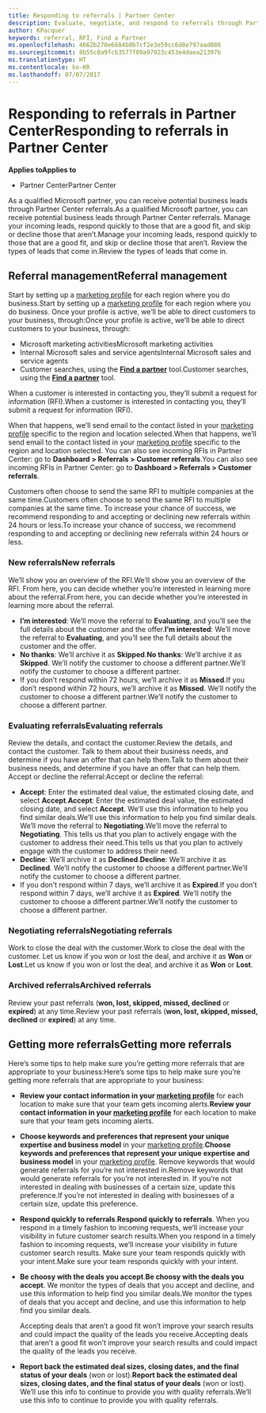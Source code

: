 ```yaml
---
title: Responding to referrals | Partner Center
description: Evaluate, negotiate, and respond to referrals through Partner Center.
author: KPacquer
keywords: referral, RFI, Find a Partner
ms.openlocfilehash: 4662b270e6684b8b7cf2e3e59cc6d8e797aad086
ms.sourcegitcommit: 8b55c0a9fc63577f09a97923c453e4daea21397b
ms.translationtype: HT
ms.contentlocale: ko-KR
ms.lasthandoff: 07/07/2017
---
```

# <a name="responding-to-referrals-in-partner-center"></a><span data-ttu-id="d5b7d-104">Responding to referrals in Partner Center</span><span class="sxs-lookup"><span data-stu-id="d5b7d-104">Responding to referrals in Partner Center</span></span>

**<span data-ttu-id="d5b7d-105">Applies to</span><span class="sxs-lookup"><span data-stu-id="d5b7d-105">Applies to</span></span>**

-  <span data-ttu-id="d5b7d-106">Partner Center</span><span class="sxs-lookup"><span data-stu-id="d5b7d-106">Partner Center</span></span>

<span data-ttu-id="d5b7d-107">As a qualified Microsoft partner, you can receive potential business leads through Partner Center referrals.</span><span class="sxs-lookup"><span data-stu-id="d5b7d-107">As a qualified Microsoft partner, you can receive potential business leads through Partner Center referrals.</span></span> <span data-ttu-id="d5b7d-108">Manage your incoming leads, respond quickly to those that are a good fit, and skip or decline those that aren’t.</span><span class="sxs-lookup"><span data-stu-id="d5b7d-108">Manage your incoming leads, respond quickly to those that are a good fit, and skip or decline those that aren’t.</span></span> <span data-ttu-id="d5b7d-109">Review the types of leads that come in.</span><span class="sxs-lookup"><span data-stu-id="d5b7d-109">Review the types of leads that come in.</span></span> 

## <a name="referral-management"></a><span data-ttu-id="d5b7d-110">Referral management</span><span class="sxs-lookup"><span data-stu-id="d5b7d-110">Referral management</span></span>

<span data-ttu-id="d5b7d-111">Start by setting up a [marketing profile](create-a-marketing-profile.md) for each region where you do business.</span><span class="sxs-lookup"><span data-stu-id="d5b7d-111">Start by setting up a [marketing profile](create-a-marketing-profile.md) for each region where you do business.</span></span> <span data-ttu-id="d5b7d-112">Once your profile is active, we’ll be able to direct customers to your business, through:</span><span class="sxs-lookup"><span data-stu-id="d5b7d-112">Once your profile is active, we’ll be able to direct customers to your business, through:</span></span>

*  <span data-ttu-id="d5b7d-113">Microsoft marketing activities</span><span class="sxs-lookup"><span data-stu-id="d5b7d-113">Microsoft marketing activities</span></span>
*  <span data-ttu-id="d5b7d-114">Internal Microsoft sales and service agents</span><span class="sxs-lookup"><span data-stu-id="d5b7d-114">Internal Microsoft sales and service agents</span></span>
*  <span data-ttu-id="d5b7d-115">Customer searches, using the **[Find a partner](https://partnercenter.microsoft.com/pcv/search)** tool.</span><span class="sxs-lookup"><span data-stu-id="d5b7d-115">Customer searches, using the **[Find a partner](https://partnercenter.microsoft.com/pcv/search)** tool.</span></span>

<span data-ttu-id="d5b7d-116">When a customer is interested in contacting you, they’ll submit a request for information (RFI).</span><span class="sxs-lookup"><span data-stu-id="d5b7d-116">When a customer is interested in contacting you, they’ll submit a request for information (RFI).</span></span> 

<span data-ttu-id="d5b7d-117">When that happens, we’ll send email to the contact listed in your [marketing profile](create-a-marketing-profile.md) specific to the region and location selected.</span><span class="sxs-lookup"><span data-stu-id="d5b7d-117">When that happens, we’ll send email to the contact listed in your [marketing profile](create-a-marketing-profile.md) specific to the region and location selected.</span></span> <span data-ttu-id="d5b7d-118">You can also see incoming RFIs in Partner Center: go to **Dashboard > Referrals > Customer referrals**.</span><span class="sxs-lookup"><span data-stu-id="d5b7d-118">You can also see incoming RFIs in Partner Center: go to **Dashboard > Referrals > Customer referrals**.</span></span>

<span data-ttu-id="d5b7d-119">Customers often choose to send the same RFI to multiple companies at the same time.</span><span class="sxs-lookup"><span data-stu-id="d5b7d-119">Customers often choose to send the same RFI to multiple companies at the same time.</span></span> <span data-ttu-id="d5b7d-120">To increase your chance of success, we recommend responding to and accepting or declining new referrals within 24 hours or less.</span><span class="sxs-lookup"><span data-stu-id="d5b7d-120">To increase your chance of success, we recommend responding to and accepting or declining new referrals within 24 hours or less.</span></span>

### <a name="new-referrals"></a><span data-ttu-id="d5b7d-121">New referrals</span><span class="sxs-lookup"><span data-stu-id="d5b7d-121">New referrals</span></span>

<span data-ttu-id="d5b7d-122">We’ll show you an overview of the RFI.</span><span class="sxs-lookup"><span data-stu-id="d5b7d-122">We’ll show you an overview of the RFI.</span></span> <span data-ttu-id="d5b7d-123">From here, you can decide whether you’re interested in learning more about the referral.</span><span class="sxs-lookup"><span data-stu-id="d5b7d-123">From here, you can decide whether you’re interested in learning more about the referral.</span></span> 

*  <span data-ttu-id="d5b7d-124">**I’m interested**: We’ll move the referral to **Evaluating**, and you’ll see the full details about the customer and the offer.</span><span class="sxs-lookup"><span data-stu-id="d5b7d-124">**I’m interested**: We’ll move the referral to **Evaluating**, and you’ll see the full details about the customer and the offer.</span></span> 
*  <span data-ttu-id="d5b7d-125">**No thanks**: We’ll archive it as **Skipped**.</span><span class="sxs-lookup"><span data-stu-id="d5b7d-125">**No thanks**: We’ll archive it as **Skipped**.</span></span> <span data-ttu-id="d5b7d-126">We’ll notify the customer to choose a different partner.</span><span class="sxs-lookup"><span data-stu-id="d5b7d-126">We’ll notify the customer to choose a different partner.</span></span>
*  <span data-ttu-id="d5b7d-127">If you don’t respond within 72 hours, we’ll archive it as **Missed**.</span><span class="sxs-lookup"><span data-stu-id="d5b7d-127">If you don’t respond within 72 hours, we’ll archive it as **Missed**.</span></span> <span data-ttu-id="d5b7d-128">We’ll notify the customer to choose a different partner.</span><span class="sxs-lookup"><span data-stu-id="d5b7d-128">We’ll notify the customer to choose a different partner.</span></span>

### <a name="evaluating-referrals"></a><span data-ttu-id="d5b7d-129">Evaluating referrals</span><span class="sxs-lookup"><span data-stu-id="d5b7d-129">Evaluating referrals</span></span>

<span data-ttu-id="d5b7d-130">Review the details, and contact the customer.</span><span class="sxs-lookup"><span data-stu-id="d5b7d-130">Review the details, and contact the customer.</span></span> <span data-ttu-id="d5b7d-131">Talk to them about their business needs, and determine if you have an offer that can help them.</span><span class="sxs-lookup"><span data-stu-id="d5b7d-131">Talk to them about their business needs, and determine if you have an offer that can help them.</span></span> <span data-ttu-id="d5b7d-132">Accept or decline the referral:</span><span class="sxs-lookup"><span data-stu-id="d5b7d-132">Accept or decline the referral:</span></span> 

*  <span data-ttu-id="d5b7d-133">**Accept**: Enter the estimated deal value, the estimated closing date, and select **Accept**.</span><span class="sxs-lookup"><span data-stu-id="d5b7d-133">**Accept**: Enter the estimated deal value, the estimated closing date, and select **Accept**.</span></span> <span data-ttu-id="d5b7d-134">We’ll use this information to help you find similar deals.</span><span class="sxs-lookup"><span data-stu-id="d5b7d-134">We’ll use this information to help you find similar deals.</span></span> <span data-ttu-id="d5b7d-135">We’ll move the referral to **Negotiating**.</span><span class="sxs-lookup"><span data-stu-id="d5b7d-135">We’ll move the referral to **Negotiating**.</span></span> <span data-ttu-id="d5b7d-136">This tells us that you plan to actively engage with the customer to address their need.</span><span class="sxs-lookup"><span data-stu-id="d5b7d-136">This tells us that you plan to actively engage with the customer to address their need.</span></span>
*  <span data-ttu-id="d5b7d-137">**Decline**: We’ll archive it as **Declined**.</span><span class="sxs-lookup"><span data-stu-id="d5b7d-137">**Decline**: We’ll archive it as **Declined**.</span></span> <span data-ttu-id="d5b7d-138">We’ll notify the customer to choose a different partner.</span><span class="sxs-lookup"><span data-stu-id="d5b7d-138">We’ll notify the customer to choose a different partner.</span></span>
*  <span data-ttu-id="d5b7d-139">If you don’t respond within 7 days, we’ll archive it as **Expired**.</span><span class="sxs-lookup"><span data-stu-id="d5b7d-139">If you don’t respond within 7 days, we’ll archive it as **Expired**.</span></span> <span data-ttu-id="d5b7d-140">We’ll notify the customer to choose a different partner.</span><span class="sxs-lookup"><span data-stu-id="d5b7d-140">We’ll notify the customer to choose a different partner.</span></span>

### <a name="negotiating-referrals"></a><span data-ttu-id="d5b7d-141">Negotiating referrals</span><span class="sxs-lookup"><span data-stu-id="d5b7d-141">Negotiating referrals</span></span>

<span data-ttu-id="d5b7d-142">Work to close the deal with the customer.</span><span class="sxs-lookup"><span data-stu-id="d5b7d-142">Work to close the deal with the customer.</span></span> <span data-ttu-id="d5b7d-143">Let us know if you won or lost the deal, and archive it as **Won** or **Lost**.</span><span class="sxs-lookup"><span data-stu-id="d5b7d-143">Let us know if you won or lost the deal, and archive it as **Won** or **Lost**.</span></span> 

### <a name="archived-referrals"></a><span data-ttu-id="d5b7d-144">Archived referrals</span><span class="sxs-lookup"><span data-stu-id="d5b7d-144">Archived referrals</span></span>

<span data-ttu-id="d5b7d-145">Review your past referrals (**won, lost, skipped, missed, declined** or **expired**) at any time.</span><span class="sxs-lookup"><span data-stu-id="d5b7d-145">Review your past referrals (**won, lost, skipped, missed, declined** or **expired**) at any time.</span></span> 

## <a name="getting-more-referrals"></a><span data-ttu-id="d5b7d-146">Getting more referrals</span><span class="sxs-lookup"><span data-stu-id="d5b7d-146">Getting more referrals</span></span>

<span data-ttu-id="d5b7d-147">Here’s some tips to help make sure you’re getting more referrals that are appropriate to your business:</span><span class="sxs-lookup"><span data-stu-id="d5b7d-147">Here’s some tips to help make sure you’re getting more referrals that are appropriate to your business:</span></span>

*  <span data-ttu-id="d5b7d-148">**Review your contact information in your [marketing profile](create-a-marketing-profile.md)** for each location to make sure that your team gets incoming alerts.</span><span class="sxs-lookup"><span data-stu-id="d5b7d-148">**Review your contact information in your [marketing profile](create-a-marketing-profile.md)** for each location to make sure that your team gets incoming alerts.</span></span>

*  <span data-ttu-id="d5b7d-149">**Choose keywords and preferences that represent your unique expertise and business model** in your [marketing profile](create-a-marketing-profile.md).</span><span class="sxs-lookup"><span data-stu-id="d5b7d-149">**Choose keywords and preferences that represent your unique expertise and business model** in your [marketing profile](create-a-marketing-profile.md).</span></span> <span data-ttu-id="d5b7d-150">Remove keywords that would generate referrals for you’re not interested in.</span><span class="sxs-lookup"><span data-stu-id="d5b7d-150">Remove keywords that would generate referrals for you’re not interested in.</span></span> <span data-ttu-id="d5b7d-151">If you’re not interested in dealing with businesses of a certain size, update this preference.</span><span class="sxs-lookup"><span data-stu-id="d5b7d-151">If you’re not interested in dealing with businesses of a certain size, update this preference.</span></span>

*  <span data-ttu-id="d5b7d-152">**Respond quickly to referrals**.</span><span class="sxs-lookup"><span data-stu-id="d5b7d-152">**Respond quickly to referrals**.</span></span> <span data-ttu-id="d5b7d-153">When you respond in a timely fashion to incoming requests, we’ll increase your visibility in future customer search results.</span><span class="sxs-lookup"><span data-stu-id="d5b7d-153">When you respond in a timely fashion to incoming requests, we’ll increase your visibility in future customer search results.</span></span> <span data-ttu-id="d5b7d-154">Make sure your team responds quickly with your intent.</span><span class="sxs-lookup"><span data-stu-id="d5b7d-154">Make sure your team responds quickly with your intent.</span></span>

*  <span data-ttu-id="d5b7d-155">**Be choosy with the deals you accept**.</span><span class="sxs-lookup"><span data-stu-id="d5b7d-155">**Be choosy with the deals you accept**.</span></span> <span data-ttu-id="d5b7d-156">We monitor the types of deals that you accept and decline, and use this information to help find you similar deals.</span><span class="sxs-lookup"><span data-stu-id="d5b7d-156">We monitor the types of deals that you accept and decline, and use this information to help find you similar deals.</span></span> 

   <span data-ttu-id="d5b7d-157">Accepting deals that aren’t a good fit won’t improve your search results and could impact the quality of the leads you receive.</span><span class="sxs-lookup"><span data-stu-id="d5b7d-157">Accepting deals that aren’t a good fit won’t improve your search results and could impact the quality of the leads you receive.</span></span>

*  <span data-ttu-id="d5b7d-158">**Report back the estimated deal sizes, closing dates, and the final status of your deals** (won or lost).</span><span class="sxs-lookup"><span data-stu-id="d5b7d-158">**Report back the estimated deal sizes, closing dates, and the final status of your deals** (won or lost).</span></span> <span data-ttu-id="d5b7d-159">We’ll use this info to continue to provide you with quality referrals.</span><span class="sxs-lookup"><span data-stu-id="d5b7d-159">We’ll use this info to continue to provide you with quality referrals.</span></span>
